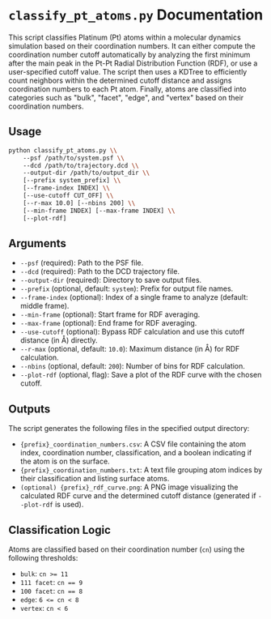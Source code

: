 # `classify_pt_atoms.py` Documentation

This script classifies Platinum (Pt) atoms within a molecular dynamics simulation based on their coordination numbers. It can either compute the coordination number cutoff automatically by analyzing the first minimum after the main peak in the Pt-Pt Radial Distribution Function (RDF), or use a user-specified cutoff value. The script then uses a KDTree to efficiently count neighbors within the determined cutoff distance and assigns coordination numbers to each Pt atom. Finally, atoms are classified into categories such as "bulk", "facet", "edge", and "vertex" based on their coordination numbers.

## Usage

```bash
python classify_pt_atoms.py \\
    --psf /path/to/system.psf \\
    --dcd /path/to/trajectory.dcd \\
    --output-dir /path/to/output_dir \\
    [--prefix system_prefix] \\
    [--frame-index INDEX] \\
    [--use-cutoff CUT_OFF] \\
    [--r-max 10.0] [--nbins 200] \\
    [--min-frame INDEX] [--max-frame INDEX] \\
    [--plot-rdf]
```

## Arguments

*   `--psf` (required): Path to the PSF file.
*   `--dcd` (required): Path to the DCD trajectory file.
*   `--output-dir` (required): Directory to save output files.
*   `--prefix` (optional, default: `system`): Prefix for output file names.
*   `--frame-index` (optional): Index of a single frame to analyze (default: middle frame).
*   `--min-frame` (optional): Start frame for RDF averaging.
*   `--max-frame` (optional): End frame for RDF averaging.
*   `--use-cutoff` (optional): Bypass RDF calculation and use this cutoff distance (in Å) directly.
*   `--r-max` (optional, default: `10.0`): Maximum distance (in Å) for RDF calculation.
*   `--nbins` (optional, default: `200`): Number of bins for RDF calculation.
*   `--plot-rdf` (optional, flag): Save a plot of the RDF curve with the chosen cutoff.

## Outputs

The script generates the following files in the specified output directory:

*   `{prefix}_coordination_numbers.csv`: A CSV file containing the atom index, coordination number, classification, and a boolean indicating if the atom is on the surface.
*   `{prefix}_coordination_numbers.txt`: A text file grouping atom indices by their classification and listing surface atoms.
*   `(optional) {prefix}_rdf_curve.png`: A PNG image visualizing the calculated RDF curve and the determined cutoff distance (generated if `--plot-rdf` is used).

## Classification Logic

Atoms are classified based on their coordination number (`cn`) using the following thresholds:

*   `bulk`: `cn >= 11`
*   `111 facet`: `cn == 9`
*   `100 facet`: `cn == 8`
*   `edge`: `6 <= cn < 8`
*   `vertex`: `cn < 6`